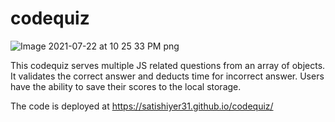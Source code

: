 # codequiz

![Image 2021-07-22 at 10 25 33 PM png](https://user-images.githubusercontent.com/40348966/126737311-58326916-1beb-4181-9ea0-9544b4a5c7dd.png)

This codequiz serves multiple JS related questions from an array of objects. It validates the correct answer and deducts time for incorrect answer. Users have the ability to save their scores to the local storage.

The code is deployed at https://satishiyer31.github.io/codequiz/
